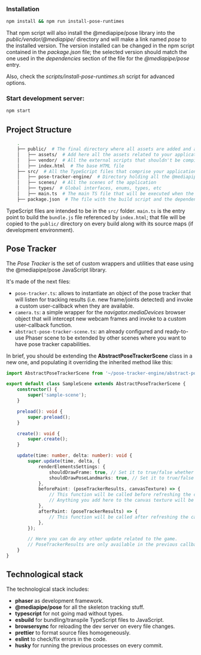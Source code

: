 ### Installation

```bash
npm install && npm run install-pose-runtimes
```

That npm script will also install the @mediapipe/pose library into the _public/vendor/@mediapipe/_ directory and will make a link named _pose_ to the installed version. The version installed can be changed in the npm script contained in the _package.json_ file; the selected version should match the one used in the _dependencies_ section of the file for the _@mediapipe/pose_ entry. 

Also, check the _scripts/install-pose-runtimes.sh_ script for advanced options.

### Start development server:

```bash
npm start
```

## Project Structure

```bash
    .
    ├── public/  # The final directory where all assets are added and also where the final bundle.js will be store
    │   ├── assets/  # Add here all the assets related to your application
    │   ├── vendor/  # All the external scripts that shouldn't be compiled; mostly to hold the @mediapipe/pose WASM runtimes
    │   ├── index.html  # The base HTML file
    ├── src/  # All the TypeScript files that comprise your application
    │   ├── pose-tracker-engine/  # Directory holding all the @mediapipe/pose wrappers and utilities made for the application    
    │   ├── scenes/  # All the scenes of the application
    │   ├── types/  # Global interfaces, enums, types, etc
    │   ├── main.ts  # The main TS file that will be executed when the application runs
    ├── package.json  # The file with the build script and the dependencies
```

TypeScript files are intended to be in the `src/` folder. `main.ts` is the entry point to build the `bundle.js` file
referenced by `index.html`; that file will be copied to the `public/` directory on every build along with its source
maps (if development environment).

## Pose Tracker

The _Pose Tracker_ is the set of custom wrappers and utilities that ease using the @mediapipe/pose JavaScript library.

It's made of the next files:

- `pose-tracker.ts`: allows to instantiate an object of the pose tracker that will listen for tracking results (i.e. new
  frame/joints detected) and invoke a custom user-callback when they are available.
- `camera.ts`: a simple wrapper for the _navigator.mediaDevices_ browser object that will intercept new webcam frames
  and invoke to a custom user-callback function.
- `abstract-pose-tracker-scene.ts`: an already configured and ready-to-use Phaser scene to be extended by other scenes
  where you want to have pose tracker capabilities.

In brief, you should be extending the **AbstractPoseTrackerScene** class in a new one, and populating it overriding the
inherited method like this:

```typescript
import AbstractPoseTrackerScene from '~/pose-tracker-engine/abstract-pose-tracker-scene';

export default class SampleScene extends AbstractPoseTrackerScene {
    constructor() {
        super('sample-scene');
    }

    preload(): void {
        super.preload();
    }

    create(): void {
        super.create();
    }

    update(time: number, delta: number): void {
        super.update(time, delta, {
            renderElementsSettings: {
                shouldDrawFrame: true, // Set it to true/false whether you want to render the camera frame in the canvas texture
                shouldDrawPoseLandmarks: true, // Set it to true/false whether you want to render the pose landmarks (joints) along with their connections in the canvas texture
            },
            beforePaint: (poseTrackerResults, canvasTexture) => {
                // This function will be called before refreshing the canvas texture.
                // Anything you add here to the canvas texture will be rendered.
            },
            afterPaint: (poseTrackerResults) => {
                // This function will be called after refreshing the canvas texture.
            },
        });

        // Here you can do any other update related to the game.
        // PoseTrackerResults are only available in the previous callbacks, though.
    }
}
```

## Technological stack

The technological stack includes:

- **phaser** as development framework.
- **@mediapipe/pose** for all the skeleton tracking stuff.
- **typescript** for not going mad without types.
- **esbuild** for bundling/transpile TypeScript files to JavaScript.
- **browsersync** for reloading the dev server on every file changes.
- **prettier** to format source files homogeneously.
- **eslint** to check/fix errors in the code.
- **husky** for running the previous processes on every commit.
